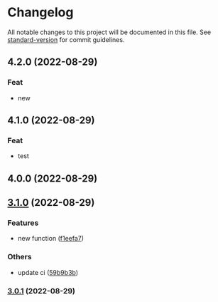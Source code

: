 # Changelog

All notable changes to this project will be documented in this file. See [standard-version](https://github.com/conventional-changelog/standard-version) for commit guidelines.

## 4.2.0 (2022-08-29)

### Feat

- new

## 4.1.0 (2022-08-29)

### Feat

- test

## 4.0.0 (2022-08-29)

## [3.1.0](https://github.com/chan-awesome-org/some-publish-code/compare/v3.0.1...v3.1.0) (2022-08-29)


### Features

* new function ([f1eefa7](https://github.com/chan-awesome-org/some-publish-code/commit/f1eefa7fd87c1a5ed2eb9080873009f4491a94ce))


### Others

* update ci ([59b9b3b](https://github.com/chan-awesome-org/some-publish-code/commit/59b9b3b8710a50e369064636c1fba971cd022950))

### [3.0.1](https://github.com/chan-awesome-org/some-publish-code/compare/v3.0.0...v3.0.1) (2022-08-29)
